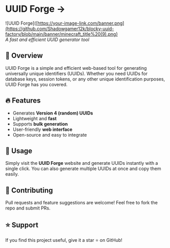 # UUID Forge -> 

![UUID Forge]([https://your-image-link.com/banner.png](https://github.com/Shadowgamer12k/blocky-uuid-factory/blob/main/banner/minecraft_title%20(9).png)  
*A fast and efficient UUID generator tool*

## 🚀 Overview
UUID Forge is a simple and efficient web-based tool for generating universally unique identifiers (UUIDs). Whether you need UUIDs for database keys, session tokens, or any other unique identification purposes, UUID Forge has you covered.

## 🔥 Features
- Generates **Version 4 (random) UUIDs**
- Lightweight and **fast**
- Supports **bulk generation**
- User-friendly **web interface**
- Open-source and easy to integrate

## 🎯 Usage
Simply visit the **UUID Forge** website and generate UUIDs instantly with a single click. You can also generate multiple UUIDs at once and copy them easily.


## 🤝 Contributing
Pull requests and feature suggestions are welcome! Feel free to fork the repo and submit PRs.

## ⭐ Support
If you find this project useful, give it a star ⭐ on GitHub!


